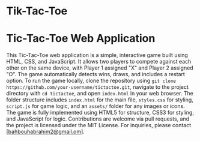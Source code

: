# Tik-Tac-Toe

# Tic-Tac-Toe Web Application

This Tic-Tac-Toe web application is a simple, interactive game built using HTML, CSS, and JavaScript. It allows two players to compete against each other on the same device, with Player 1 assigned "X" and Player 2 assigned "O". The game automatically detects wins, draws, and includes a restart option. To run the game locally, clone the repository using `git clone https://github.com/your-username/tictactoe.git`, navigate to the project directory with `cd tictactoe`, and open `index.html` in your web browser. The folder structure includes `index.html` for the main file, `styles.css` for styling, `script.js` for game logic, and an `assets/` folder for any images or icons. The game is fully implemented using HTML5 for structure, CSS3 for styling, and JavaScript for logic. Contributions are welcome via pull requests, and the project is licensed under the MIT License. For inquiries, please contact [bahbouhabrahim2@gmail.om].

